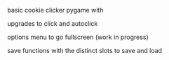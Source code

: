 basic cookie clicker pygame with

upgrades to click and autoclick 

options menu to go fullscreen (work in progress)

save functions with the distinct slots to save and load 

